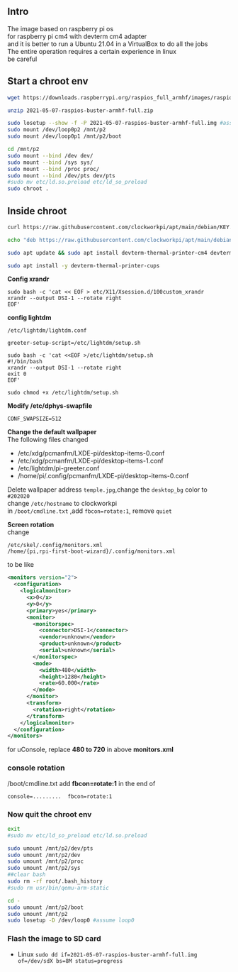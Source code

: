 ## Intro
The image based on raspberry pi os  
for raspberry pi cm4 with devterm cm4 adapter  
and it is better to run a Ubuntu 21.04 in a VirtualBox to do all the jobs  
The entire operation requires a certain experience in linux  
be careful  

## Start a chroot env
```bash
wget https://downloads.raspberrypi.org/raspios_full_armhf/images/raspios_full_armhf-2021-05-28/2021-05-07-raspios-buster-armhf-full.zip

unzip 2021-05-07-raspios-buster-armhf-full.zip

sudo losetup --show -f -P 2021-05-07-raspios-buster-armhf-full.img #assume loop0
sudo mount /dev/loop0p2 /mnt/p2
sudo mount /dev/loop0p1 /mnt/p2/boot

cd /mnt/p2
sudo mount --bind /dev dev/
sudo mount --bind /sys sys/
sudo mount --bind /proc proc/
sudo mount --bind /dev/pts dev/pts
#sudo mv etc/ld.so.preload etc/ld_so_preload
sudo chroot .
```

## Inside chroot 
```bash
curl https://raw.githubusercontent.com/clockworkpi/apt/main/debian/KEY.gpg | sudo tee /etc/apt/trusted.gpg.d/clockworkpi.asc

echo "deb https://raw.githubusercontent.com/clockworkpi/apt/main/debian/ stable main" | sudo tee -a /etc/apt/sources.list.d/clockworkpi.list

sudo apt update && sudo apt install devterm-thermal-printer-cm4 devterm-fan-temp-daemon-cm4 devterm-kernel-cm4-rpi devterm-audio-patch devterm-wiringpi-cm4-cpi -y

sudo apt install -y devterm-thermal-printer-cups
```
**Config xrandr**
```
sudo bash -c 'cat << EOF > etc/X11/Xsession.d/100custom_xrandr
xrandr --output DSI-1 --rotate right
EOF'
```
**config lightdm** 

`/etc/lightdm/lightdm.conf`

`greeter-setup-script=/etc/lightdm/setup.sh`
```
sudo bash -c 'cat <<EOF >/etc/lightdm/setup.sh
#!/bin/bash
xrandr --output DSI-1 --rotate right
exit 0
EOF'
```
`sudo chmod +x /etc/lightdm/setup.sh`

**Modify /etc/dphys-swapfile**
```
CONF_SWAPSIZE=512
```

**Change the default wallpaper**   
The following files changed 

* /etc/xdg/pcmanfm/LXDE-pi/desktop-items-0.conf 
* /etc/xdg/pcmanfm/LXDE-pi/desktop-items-1.conf 
* /etc/lightdm/pi-greeter.conf 
* /home/pi/.config/pcmanfm/LXDE-pi/desktop-items-0.conf 

Delete wallpaper address `temple.jpg`,change the `desktop_bg` color to `#202020`   
change `/etc/hostname` to clockworkpi  
in `/boot/cmdline.txt` ,add `fbcon=rotate:1`, remove `quiet` 

**Screen rotation**  
change 
```
/etc/skel/.config/monitors.xml 
/home/{pi,rpi-first-boot-wizard}/.config/monitors.xml 
```
to be like
```xml
<monitors version="2">
  <configuration>
    <logicalmonitor>
      <x>0</x>
      <y>0</y>
      <primary>yes</primary>
      <monitor>
        <monitorspec>
          <connector>DSI-1</connector>
          <vendor>unknown</vendor>
          <product>unknown</product>
          <serial>unknown</serial>
        </monitorspec>
        <mode>
          <width>480</width>
          <height>1280</height>
          <rate>60.000</rate>
        </mode>
      </monitor>
      <transform>
        <rotation>right</rotation>
      </transform>
    </logicalmonitor>
  </configuration>
</monitors>
```
for uConsole, replace **480 to 720** in above **monitors.xml**

### console rotation
/boot/cmdline.txt   add **fbcon=rotate:1** in the end of 
```
console=.........  fbcon=rotate:1

```


### Now quit the chroot env
```bash
exit
#sudo mv etc/ld_so_preload etc/ld.so.preload

sudo umount /mnt/p2/dev/pts
sudo umount /mnt/p2/dev
sudo umount /mnt/p2/proc
sudo umount /mnt/p2/sys
##clear bash 
sudo rm -rf root/.bash_history
#sudo rm usr/bin/qemu-arm-static

cd -
sudo umount /mnt/p2/boot
sudo umount /mnt/p2
sudo losetup -D /dev/loop0 #assume loop0
```

### Flash the image to SD card 
* Linux
`sudo dd if=2021-05-07-raspios-buster-armhf-full.img of=/dev/sdX bs=8M status=progress`

